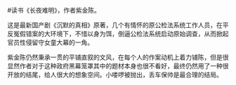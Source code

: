\#读书《长夜难明》，作者紫金陈。

这是最新国产剧《沉默的真相》原著，几个有情怀的原公检法系统工作人员，在平反冤假错案的大环境下，不惜以身为饵，倒逼公检法系统启动原始调查，从而掀起官员性侵留守女童大幕的一角。

紫金陈仍然秉承一贯的平铺直叙的文风，在每个人的作案动机上着力铺陈，但是很显然作者对于这种政府黑幕笼罩其中的题材本身也很不看好，最终仍然用了一种很开放的结尾，给人很大的想象空间。小喽啰被抛出，丢车保帅是最合理的结局。

